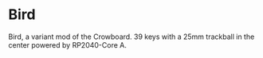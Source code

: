 # Bird
Bird, a variant mod of the Crowboard.  39 keys with a 25mm trackball in the center powered by RP2040-Core A.
